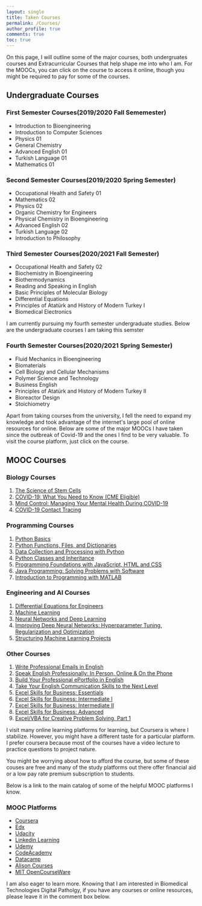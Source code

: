```yaml
---
layout: single
title: Taken Courses
permalink: /Courses/
author_profile: true
comments: true
toc: true
---
```

On this page, I will outline some of the major courses, both undergruates courses and Extracurricular Courses that help shape me into who I am. For the MOOCs, you can click on the course to access it online, though you might be required to pay for some of the courses.  

## Undergraduate Courses  
### First Semester Courses(2019/2020 Fall Sememester)  
 * Introduction to Bioengineering
 * Introduction to Computer Sciences
 * Physics 01
 * General Chemistry
 * Advanced English 01
 * Turkish Language 01
 * Mathematics 01

### Second Semester Courses(2019/2020 Spring Semester)  
* Occupational Health and Safety 01
* Mathematics 02
* Physics 02
* Organic Chemistry for Engineers
* Physical Chemistry in Bioengineering
* Advanced English 02
* Turkish Language 02
* Introduction to Philosophy

### Third Semester Courses(2020/2021 Fall Semester)
* Occupational Health and Safety 02
* Biochemistry in Bioengineering
* Biothermodynamics
* Reading and Speaking in English
* Basic Principles of Molecular Biology
* Differential Equations
* Principles of Atatürk and History of Modern Turkey I
* Biomedical Electronics

I am currently pursuing my fourth semester undergraduate studies. Below are the undergraduate courses I am taking this semster
### Fourth Semester Courses(2020/2021 Spring Semester)
* Fluid Mechanics in Bioengineering
* Biomaterials
* Cell Biology and Cellular Mechanisms
* Polymer Science and Technology
* Business English
* Principles of Atatürk and History of Modern Turkey II
* Bioreactor Design 
* Stoichiometry

Apart from taking courses from the university, I fell the need to expand my knowledge and took advantage of the internet's large pool of online resources for online. Below are some of the major MOOCs I have taken since the outbreak of Covid-19 and the ones I find to be very valuable. To visit the course platform, just click on the course.

## MOOC Courses  
### Biology Courses   
  1. [The Science of Stem Cells](https://www.coursera.org/learn/stem-cells?)
  2. [COVID-19: What You Need to Know (CME Eligible)](https://www.coursera.org/learn/covid-19-what-you-need-to-know?page=2&index=prod_all_products_term_optimization)
  3. [Mind Control: Managing Your Mental Health During COVID-19](https://www.coursera.org/learn/manage-health-covid-19)
  4. [COVID-19 Contact Tracing](https://www.coursera.org/learn/covid-19-contact-tracing)
  
### Programming Courses  
  1. [Python Basics](https://www.coursera.org/learn/python-basics?specialization=python-3-programming)
  2. [Python Functions, Files, and Dictionaries](https://www.coursera.org/learn/python-functions-files-dictionaries?specialization=python-3-programming)
  3. [Data Collection and Processing with Python](https://www.coursera.org/learn/data-collection-processing-python?specialization=python-3-programming)
  4. [Python Classes and Inheritance](https://www.coursera.org/learn/python-classes-inheritance?specialization=python-3-programming)
  5. [Programming Foundations with JavaScript, HTML and CSS](https://www.coursera.org/learn/duke-programming-web?specialization=java-programming)
  6. [Java Programming: Solving Problems with Software](https://www.coursera.org/learn/java-programming?specialization=java-programming)
  7. [Introduction to Programming with MATLAB](https://www.coursera.org/learn/matlab?specialization=matlab-programming-engineers-scientists)

### Engineering and AI Courses
  1. [Differential Equations for Engineers](https://www.coursera.org/learn/differential-equations-engineers)
  2. [Machine Learning](https://www.coursera.org/learn/machine-learning?)
  3. [Neural Networks and Deep Learning](https://www.coursera.org/learn/neural-networks-deep-learning?specialization=deep-learning)
  4. [Improving Deep Neural Networks: Hyperparameter Tuning, Regularization and Optimization](https://www.coursera.org/learn/deep-neural-network?specialization=deep-learning)
  5. [Structuring Machine Learning Projects](https://www.coursera.org/learn/machine-learning-projects?specialization=deep-learning)
  
### Other Courses
  1. [Write Professional Emails in English](https://www.coursera.org/learn/professional-emails-english?specialization=improve-english)
  2. [Speak English Professionally: In Person, Online & On the Phone](https://www.coursera.org/learn/speak-english-professionally?specialization=improve-english)
  3. [Build Your Professional ePortfolio in English](https://www.coursera.org/learn/eportfolio-english?specialization=improve-english)
  4. [Take Your English Communication Skills to the Next Level](https://www.coursera.org/learn/english-communication-capstone?specialization=improve-english)
  6. [Excel Skills for Business: Essentials](https://www.coursera.org/learn/excel-essentials?specialization=excel)
  7. [Excel Skills for Business: Intermediate I](https://www.coursera.org/learn/excel-intermediate-1?specialization=excel)
  8. [Excel Skills for Business: Intermediate II](https://www.coursera.org/learn/excel-intermediate-2?specialization=excel)
  9. [Excel Skills for Business: Advanced](https://www.coursera.org/learn/excel-advanced?specialization=excel)
  10. [Excel/VBA for Creative Problem Solving, Part 1](https://www.coursera.org/learn/excel-vba-for-creative-problem-solving-part-1?specialization=excel-vba-creative-problem-solving)
 
 
I visit many online learning platforms for learning, but Coursera is where I stabilize. However, you might have a different taste for a particular platform. I prefer coursera because most of the courses have a video lecture to practice questions to project nature. 

You might be worrying about how to afford the course, but some of these couses are free and many of the study platforms out there offer financial aid or a low pay rate premium subscription to students.

Below is a link to the main catalog of some of the helpful MOOC platforms I know.
### MOOC Platforms  
* [Coursera](https://www.coursera.org/)
* [Edx](https://www.edx.org/)
* [Udacity](https://www.udacity.com/)
* [Linkedin Learning](https://learning.linkedin.com/)
* [Udemy](https://www.udemy.com/)
* [CodeAcademy](https://www.codecademy.com/)
* [Datacamp](https://www.datacamp.com/)
* [Alison Courses](https://alison.com/)
* [MIT OpenCourseWare](https://ocw.mit.edu/)

I am also eager to learn more. Knowing that I am interested in Biomedical Technologies Digital Patholgy, if you have any courses or online resources, please leave it in the comment box below.
